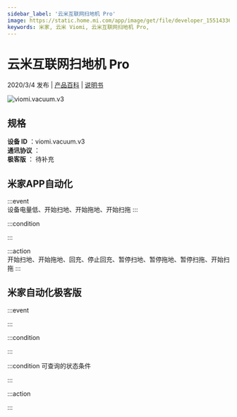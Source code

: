 ```yaml
---
sidebar_label: '云米互联网扫地机 Pro'
image: https://static.home.mi.com/app/image/get/file/developer_15514336252159uu73.png
keywords: 米家, 云米 Viomi, 云米互联网扫地机 Pro, 
---
```

# 云米互联网扫地机 Pro

2020/3/4 发布 | [产品百科](https://home.mi.com/webapp/content/baike/product/index.html?model=viomi.vacuum.v3/) | [说明书](https://home.mi.com/views/introduction.html?model=viomi.vacuum.v3&region=cn)

![viomi.vacuum.v3](https://static.home.mi.com/app/image/get/file/developer_15514336252159uu73.png)

## 规格  
> 
**设备 ID** ：viomi.vacuum.v3  
**通讯协议** ：  
**极客版**  ： 待补充 


## 米家APP自动化  

:::event  
设备电量低、开始扫地、开始拖地、开始扫拖
:::

:::condition  

:::

:::action   
开始扫地、开始拖地、回充、停止回充、暂停扫地、暂停拖地、暂停扫拖、开始扫拖
:::

## 米家自动化极客版  

:::event  

:::

:::condition  

:::

:::condition 可查询的状态条件  

:::

:::action  

:::

        
